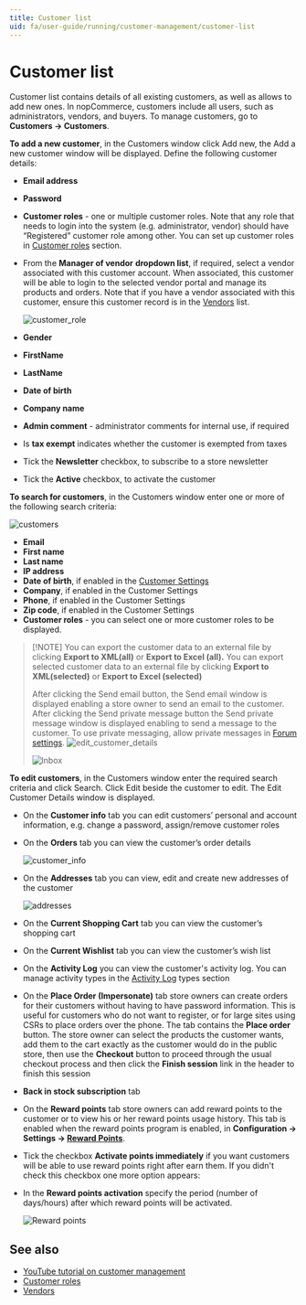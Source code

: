 ```yaml
---
title: Customer list
uid: fa/user-guide/running/customer-management/customer-list
---
```


# Customer list

Customer list contains details of all existing customers, as well as allows to add new ones. In nopCommerce, customers include all users, such as administrators, vendors, and buyers. To manage customers, go to **Customers → Customers**.

**To add a new customer**, in the Customers window click Add new, the Add a new customer window will be displayed. Define the following customer details:

- **Email address**
- **Password**
- **Customer roles** - one or multiple customer roles. Note that any role that needs to login into the system (e.g. administrator, vendor) should have “Registered” customer role among other. You can set up customer roles in [Customer roles](xref:en/user-guide/configuring/setting-up/customers/customer-roles) section.
- From the **Manager of vendor** **dropdown list**, if required, select a vendor associated with this customer account. When associated, this customer will be able to login to the selected vendor portal and manage its products and orders. Note that if you have a vendor associated with this customer, ensure this customer record is in the [Vendors](xref:en/user-guide/configuring/setting-up/customers/vendors/index) list.
    
    ![customer_role](_static/customer-list/customer_role.png)

- **Gender**

- **FirstName**
- **LastName**
- **Date of birth**
- **Company name**
- **Admin comment** - administrator comments for internal use, if required
- Is **tax exempt** indicates whether the customer is exempted from taxes
- Tick the **Newsletter** checkbox, to subscribe to a store newsletter
- Tick the **Active** checkbox, to activate the customer

**To search for customers**, in the Customers window enter one or more of the following search criteria:

![customers](_static/customer-list/customers.png)

- **Email**
- **First name**
- **Last name**
- **IP address**
- **Date of birth**, if enabled in the [Customer Settings](xref:en/user-guide/configuring/setting-up/customers/settings)
- **Company**, if enabled in the Customer Settings
- **Phone**, if enabled in the Customer Settings
- **Zip code**, if enabled in the Customer Settings
- **Customer roles** - you can select one or more customer roles to be displayed.

> [!NOTE] You can export the customer data to an external file by clicking **Export to XML(all)** or **Export to Excel (all).** You can export selected customer data to an external file by clicking **Export to XML(selected)** or **Export to Excel (selected)**
> 
> After clicking the Send email button, the Send email window is displayed enabling a store owner to send an email to the customer. After clicking the Send private message button the Send private message window is displayed enabling to send a message to the customer. To use private messaging, allow private messages in [Forum settings](xref:en/user-guide/marketing/content/forums/settings). ![edit_customer_details](_static/customer-list/edit_customer_details.png)
> 
> ![Inbox](_static/customer-list/44661870.png)

**To edit customers**, in the Customers window enter the required search criteria and click Search. Click Edit beside the customer to edit. The Edit Customer Details window is displayed.

- On the **Customer info** tab you can edit customers’ personal and account information, e.g. change a password, assign/remove customer roles
- On the **Orders** tab you can view the customer’s order details
    
    ![customer_info](_static/customer-list/customer_info.png)

- On the **Addresses** tab you can view, edit and create new addresses of the customer
    
    ![addresses](_static/customer-list/adresses.png)

- On the **Current Shopping Cart** tab you can view the customer’s shopping cart

- On the **Current Wishlist** tab you can view the customer’s wish list
- On the **Activity Log** you can view the customer's activity log. You can manage activity types in the [Activity Log](xref:en/user-guide/running/customer-management/activity-log) types section
- On the **Place Order (Impersonate)** tab store owners can create orders for their customers without having to have password information. This is useful for customers who do not want to register, or for large sites using CSRs to place orders over the phone. The tab contains the **Place order** button. The store owner can select the products the customer wants, add them to the cart exactly as the customer would do in the public store, then use the **Checkout** button to proceed through the usual checkout process and then click the **Finish session** link in the header to finish this session
- **Back in stock subscription** tab
- On the **Reward points** tab store owners can add reward points to the customer or to view his or her reward points usage history. This tab is enabled when the reward points program is enabled, in **Configuration → Settings → [Reward Points](xref:en/user-guide/marketing/promotional/reward-points)**.
- Tick the checkbox **Activate points immediately** if you want customers will be able to use reward points right after earn them. If you didn't check this checkbox one more option appears:
- In the **Reward points activation** specify the period (number of days/hours) after which reward points will be activated.
    
    ![Reward points](_static/customer-list/reward-points.PNG)

## See also

- [YouTube tutorial on customer management](https://www.youtube.com/watch?v=DOl-g-NNFEM&list=PLnL_aDfmRHwsbhj621A-RFb1KnzeFxYz4&index=1)
- [Customer roles](xref:fa/user-guide/configuring/setting-up/customers/customer-roles)
- [Vendors](xref:fa/user-guide/configuring/setting-up/customers/vendors/index)